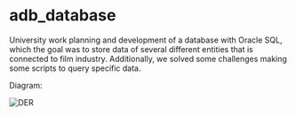 # adb_database

University work planning and development of a database with Oracle SQL, which the goal was to store data of several different entities that is connected to film industry. Additionally, we solved some challenges making some scripts to query specific data.

Diagram:

![DER](https://user-images.githubusercontent.com/46601373/125212067-c99cae00-e2a2-11eb-8a66-a670173238d6.jpg)
